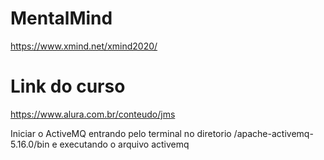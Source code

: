 # MentalMind
https://www.xmind.net/xmind2020/

# Link do curso
https://www.alura.com.br/conteudo/jms

Iniciar o ActiveMQ entrando pelo terminal no diretorio /apache-activemq-5.16.0/bin e executando o arquivo activemq
